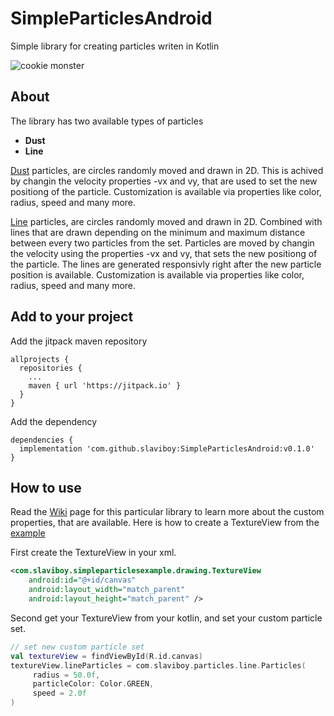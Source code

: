# SimpleParticlesAndroid
Simple library for creating particles writen in Kotlin

![cookie monster](https://github.com/slaviboy/SimpleParticlesAndroid/blob/master/screens/home1.gif)

## About
The library has two available types of particles
* **Dust**
* **Line**

[Dust](https://github.com/slaviboy/SimpleParticlesAndroid/wiki#dust-particles) particles, are circles randomly moved and drawn in 2D. This is achived by changin the velocity properties -vx and vy, that are used to set the new positiong of the particle. Customization is available via properties like color, radius, speed and many more.

[Line](https://github.com/slaviboy/SimpleParticlesAndroid/wiki#line-particles) particles, are circles randomly moved and drawn in 2D. Combined with lines that are drawn depending on the minimum and maximum distance between every two particles from the set. Particles are moved by changin the velocity using the properties -vx and vy, that sets the new positiong of the particle. The lines are generated responsivly right after the new particle position is available. Customization is available via properties like color, radius, speed and many more.


## Add to your project
Add the jitpack maven repository
```
allprojects {
  repositories {
    ...
    maven { url 'https://jitpack.io' }
  }
}
``` 
Add the dependency
```
dependencies {
  implementation 'com.github.slaviboy:SimpleParticlesAndroid:v0.1.0'
}
```

## How to use
Read the [Wiki](https://github.com/slaviboy/SimpleParticlesAndroid/wiki) page for this particular library to learn more about the custom properties, that are available.
Here is how to  create a TextureView from the [example](https://github.com/slaviboy/SimpleParticlesAndroid/tree/master/app/src/main/java/com/slaviboy/simpleparticlesexample)

First create the TextureView in your xml.
```xml
<com.slaviboy.simpleparticlesexample.drawing.TextureView
    android:id="@+id/canvas"
    android:layout_width="match_parent"
    android:layout_height="match_parent" />
```

Second get your TextureView from your kotlin, and set your custom particle set.
```Kotlin
// set new custom particle set
val textureView = findViewById(R.id.canvas)
textureView.lineParticles = com.slaviboy.particles.line.Particles( 
     radius = 50.0f,
     particleColor: Color.GREEN,
     speed = 2.0f
)

```
